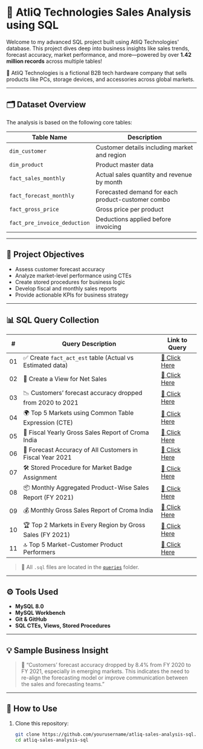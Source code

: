 # 🧠 AtliQ Technologies Sales Analysis using SQL

Welcome to my advanced SQL project built using AtliQ Technologies' database. This project dives deep into business insights like sales trends, forecast accuracy, market performance, and more—powered by over **1.42 million records** across multiple tables!

💼 AtliQ Technologies is a fictional B2B tech hardware company that sells products like PCs, storage devices, and accessories across global markets.

---

## 🗂️ Dataset Overview

The analysis is based on the following core tables:

| Table Name                | Description                                           |
|---------------------------|-------------------------------------------------------|
| `dim_customer`            | Customer details including market and region         |
| `dim_product`             | Product master data                                  |
| `fact_sales_monthly`     | Actual sales quantity and revenue by month           |
| `fact_forecast_monthly`  | Forecasted demand for each product-customer combo    |
| `fact_gross_price`       | Gross price per product                              |
| `fact_pre_invoice_deduction` | Deductions applied before invoicing              |

---

## 📌 Project Objectives

- Assess customer forecast accuracy
- Analyze market-level performance using CTEs
- Create stored procedures for business logic
- Develop fiscal and monthly sales reports
- Provide actionable KPIs for business strategy

---

## 📊 SQL Query Collection

| #  | Query Description                                                                  | Link to Query |
|----|-------------------------------------------------------------------------------------|---------------|
| 01 | ✅ Create `fact_act_est` table (Actual vs Estimated data)                          | [🔎 Click Here](https://github.com/kishorgehlot10/AtliQ-Sales_Analytics/blob/main/Create%20fact_act_est%20table.sql) |
| 02 | 📄 Create a View for Net Sales                                                     | [🔎 Click Here](https://github.com/kishorgehlot10/AtliQ-Sales_Analytics/blob/main/Create%20view%20for%20Net%20Sales..sql) |
| 03 | 📉 Customers’ forecast accuracy dropped from 2020 to 2021                          | [🔎 Click Here](https://github.com/kishorgehlot10/AtliQ-Sales_Analytics/blob/main/Customers%E2%80%99%20forecast%20accuracy%20has%20dropped%20from%202020%20to%202021..sql) |
| 04 | 🌍 Top 5 Markets using Common Table Expression (CTE)                               | [🔎 Click Here](https://github.com/kishorgehlot10/AtliQ-Sales_Analytics/blob/main/Find%20Top%205%20Market%20by%20using%20cte.sql) |
| 05 | 📆 Fiscal Yearly Gross Sales Report of Croma India                                 | [🔎 Click Here](https://github.com/kishorgehlot10/AtliQ-Sales_Analytics/blob/main/Fiscal%20yearly%20%20Gross%20Sales%20%20Report%20of%20Croma%20India.sql) |
| 06 | 🎯 Forecast Accuracy of All Customers in Fiscal Year 2021                          | [🔎 Click Here](https://github.com/kishorgehlot10/AtliQ-Sales_Analytics/blob/main/Get%20forecast%20accuracy%20of%20all%20customer%20in%20fiscal%20year%202021..sql) |
| 07 | 🛠️ Stored Procedure for Market Badge Assignment                                    | [🔎 Click Here](https://github.com/kishorgehlot10/AtliQ-Sales_Analytics/blob/main/Make%20Store%20Procedue%20for%20Market%20Badge.sql) |
| 08 | 📦 Monthly Aggregated Product-Wise Sales Report (FY 2021)                          | [🔎 Click Here](https://github.com/kishorgehlot10/AtliQ-Sales_Analytics/blob/main/Monthly%20Aggregated%20Product%20Wise%20%20Sales%20Report%20of%20Fiscal%20Year%202021%20with%20Total%20Gross%20Price%20of%20Croma%20India.sql) |
| 09 | 💰 Monthly Gross Sales Report of Croma India                                       | [🔎 Click Here](queries/09_monthly_gross_sales_report.sql) |
| 10 | 🏆 Top 2 Markets in Every Region by Gross Sales (FY 2021)                          | [🔎 Click Here](queries/10_top2_market_per_region.sql) |
| 11 | 🔝 Top 5 Market-Customer Product Performers                                         | [🔎 Click Here](queries/11_top5_market_customer_products.sql) |

> 📁 All `.sql` files are located in the [`queries`](./queries/) folder.

---

## ⚙️ Tools Used

- **MySQL 8.0**
- **MySQL Workbench**
- **Git & GitHub**
- **SQL CTEs, Views, Stored Procedures**

---

## 💡 Sample Business Insight

> 🧾 “Customers’ forecast accuracy dropped by 8.4% from FY 2020 to FY 2021, especially in emerging markets. This indicates the need to re-align the forecasting model or improve communication between the sales and forecasting teams.”

---

## 🚀 How to Use

1. Clone this repository:
   ```bash
   git clone https://github.com/yourusername/atliq-sales-analysis-sql.git
   cd atliq-sales-analysis-sql
